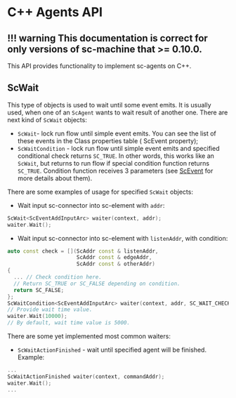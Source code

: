 # **C++ Agents API**

!!! warning
    This documentation is correct for only versions of sc-machine that >= 0.10.0.
--- 

This API provides functionality to implement sc-agents on C++.

## **ScWait**

This type of objects is used to wait until some event emits. It is usually used, when one of an `ScAgent` wants to wait 
result of another one. There are next kind of `ScWait` objects:

* `ScWait`- lock run flow until simple event emits. You can see the list of these events in the Class properties table (
  ScEvent property);
* `ScWaitCondition` - lock run flow until simple event emits and specified conditional check returns `SC_TRUE`. In other
  words, this works like an `ScWait`, but returns to run flow if special condition function returns `SC_TRUE`. Condition
  function receives 3 parameters (see [ScEvent](#scevent) for more details about them).

There are some examples of usage for specified `ScWait` objects:

* Wait input sc-connector into sc-element with `addr`:

```cpp
ScWait<ScEventAddInputArc> waiter(context, addr);
waiter.Wait();
```

* Wait input sc-connector into sc-element with `listenAddr`, with condition:

```cpp
auto const check = [](ScAddr const & listenAddr,
                      ScAddr const & edgeAddr,
                      ScAddr const & otherAddr)
{
  ... // Check condition here.
  // Return SC_TRUE or SC_FALSE depending on condition.
  return SC_FALSE;
};
ScWaitCondition<ScEventAddInputArc> waiter(context, addr, SC_WAIT_CHECK(check));
// Provide wait time value.
waiter.Wait(10000);
// By default, wait time value is 5000.
```

There are some yet implemented most common waiters:

* `ScWaitActionFinished` - wait until specified agent will be finished. Example:

```cpp
...
ScWaitActionFinished waiter(context, commandAddr);
waiter.Wait();
...
```